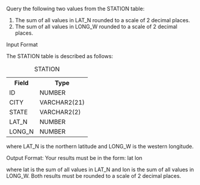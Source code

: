 Query the following two values from the STATION table:

1. The sum of all values in LAT_N rounded to a scale of 2 decimal places.
2. The sum of all values in LONG_W rounded to a scale of 2 decimal places.

Input Format

The STATION table is described as follows:
<table>
  <caption>STATION</caption>
  <tr>
    <th>Field</th>
    <th>Type</th>
  </tr>
  <tr>
    <td>ID</td>
    <td>NUMBER</td>
  </tr>
  <tr>
    <td>CITY</td>
    <td>VARCHAR2(21)</td>
  </tr>
  <tr>
    <td>STATE</td>
    <td>VARCHAR2(2)</td>
  </tr>
  <tr>
    <td>LAT_N</td>
    <td>NUMBER</td>
  </tr>
  <tr>
    <td>LONG_N</td>
    <td>NUMBER</td>
  </tr>
</table>

where LAT_N is the northern latitude and LONG_W is the western longitude.

Output Format:
Your results must be in the form:
lat lon

where lat is the sum of all values in LAT_N and lon is the sum of all values in LONG_W. Both results must be rounded to a scale of 2 decimal places.